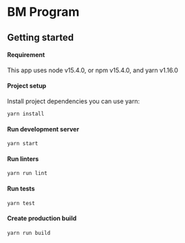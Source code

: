 # BM Program

## Getting started

#### Requirement

This app uses node v15.4.0, or npm v15.4.0, and yarn v1.16.0

#### Project setup

Install project dependencies you can use yarn:

```
yarn install
```

#### Run development server

```
yarn start
```

#### Run linters

```
yarn run lint
```

#### Run tests

```
yarn test
```

#### Create production build

```
yarn run build
```

